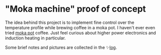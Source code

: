 # "Moka machine" proof of concept

The idea behind this project is to implement fine control over the temperature profile while brewing coffee in a moka pot. I haven't ever even tried [moka pot](https://en.wikipedia.org/wiki/Moka_pot) coffee. Just feel curious about higher power electronics and induction heating in particular.

Some brief notes and pictures are collected in the ✨[log](log/README.md).
